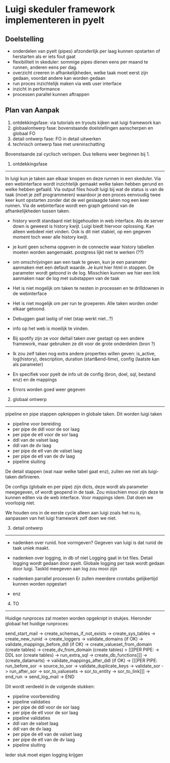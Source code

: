 



Luigi skeduler framework implementeren in pyelt
==============================================

Doelstelling
------------

  - onderdelen van pyelt (pipes) afzonderlijk per laag kunnen opstarten of herstarten als er iets fout gaat
  - flexibiliteit in skeduler: sommige pipes dienen eens per maand te runnen, anderen eens per dag.
  - overzicht creeren in afhankelijkheden, welke taak moet eerst zijn gedaan, voordat andere kan worden gedaan
  - run proces inzichtelijk maken via web user interface 
  - inzicht in performance
  - processen parallel kunnen aftrappen
  
Plan van Aanpak
--------------

1. ontdekkingsfase: via tutorials en tryouts kijken wat luigi framework kan
2. globaalontwerp fase: bovenstaande doelstellingen aanscherpen en globaal FO
3. detail ontwerp fase: FO in detail uitwerken
4. technisch ontwerp fase met ureninschatting

Bovenstaande zal cyclisch verlopen. Dus telkens weer beginnen bij 1.

1. ontdekkingsfase
----------------

In luigi kun je taken aan elkaar knopen en deze runnen in een skeduler. Via een webinterface wordt inzichtelijk gemaakt welke taken hebben gerund en welke hebben gefaald. Via output files houdt luigi bij wat de status is van de taak (moet je zelf programmeren) waardoor je een proces eenvoudig twee keer kunt opstarten zonder dat de wel geslaagde taken nog een keer runnen.
Via de webinterface wordt een graph getoond van de afhankelijkheden tussen taken.

 - history wordt standaard niet bijgehouden in web interface. Als de server down is geweest is history kwijt. Luigi biedt hiervoor oplossing. Kan alleen webdeel niet vinden. Ook is dit niet stabiel, op een gegeven moment toch weer alle history kwijt.

- je kunt geen schema opgeven in de connectie waar history tabellen moeten worden aangemaakt. postgress lijkt niet te werken (??)
 
 - om omschrijvingen aan een taak te geven, kun je een paramater aanmaken met een default waarde. Je kunt hier html in stoppen. De parameter wordt getoond in de log.
 Misschien kunnen we hier een link aanmaken naar de log met substappen van de taak 

- Het is niet mogelijk om taken te nesten in processen en te drilldownen in de webinterface

- Het is niet mogelijk om per run te groeperen. Alle taken worden onder elkaar getoond.

- Debuggen gaat lastig of niet (stap werkt niet...?)

- info op het web is moeilijk te vinden. 

- Bij spotify zijn ze voor deltail taken over gestapt op een andere framework, maar gebruiken ze dit voor de grote onderdelen (bron ?)

- Ik zou zelf taken nog extra andere properties willen geven: is_active, log(history), description, duration (start&end-time), config (laatste kan als parameter)

- En specifiek voor pyelt de info uit de config (bron, doel, sql, bestand enz) en de mappings  

- Errors worden goed weer gegeven



2. globaal ontwerp
----------------

pipeline en pipe stappen opknippen in globale taken. Dit worden luigi taken

- pipeline voor bereiding
- per pipe de ddl voor de sor laag
- per pipe de etl voor de sor laag
- ddl van de valset laag
- ddl van de dv laag
- per pipe de etl van de valset laag
- per pipe de etl van de dv laag
- pipeline sluiting


De detail stappen (wat naar welke tabel gaat enz), zullen we niet als luigi-taken definieren.

De configs (globale en per pipe) zijn dicts, deze wordt als parameter meegegeven, of wordt geopend in de taak. Zou misschien mooi zijn deze te kunnen editen via de web interface. Voor mappings idem. Dat doen we voorlopig niet.

We houden ons in de eerste cycle alleen aan luigi zoals het nu is, aanpassen van het luigi framework zelf doen we niet.

3. detail ontwerp
----------------


- nadenken over runid. hoe vormgeven?
Gegeven van luigi is dat runid de taak uniek maakt.


- nadenken over logging, in db of niet
Logging gaat in txt files. Detail logging wordt gedaan door pyelt. Globale logging per task wordt gedaan door luigi.
TaskId meegeven aan log zou mooi zijn

- nadenken parrallel processen
Er zullen meerdere crontabs gelijkertijd kunnen worden opgestart

- enz


4. TO
----

Huidige runproces zal moeten worden opgeknipt in stukjes. Hieronder globaal het huidige runproces:

send_start_mail -> create_schemas_if_not_exists -> create_sys_tables -> create_new_runid -> create_loggers -> validate_domains (if OK) -> validate_mappings_before_ddl (if OK) -> create_valueset_from_domain (create tables) -> create_dv_from_domain (create tables)  >
[[[PER PIPE: -> DDL sor (create tables) -> run_extra_sql -> create_db_functions]]]  ->
(create_datamarts) -> validate_mappings_after_ddl (if OK) ->
[[[PER PIPE: run_before_sor -> source_to_sor -> validate_duplicate_keys -> validate_sor -> run_after_sor ->
sor_to_valuesets -> sor_to_entity -> sor_to_link]]] ->
end_run -> send_log_mail -> END

Dit wordt verdeeld in de volgende stukken:

- pipeline voorbereiding
- pipeline validaties
- per pipe de ddl voor de sor laag
- per pipe de etl voor de sor laag
- pipeline validaties
- ddl van de valset laag
- ddl van de dv laag
- per pipe de etl van de valset laag
- per pipe de etl van de dv laag
- pipeline sluiting

Ieder stuk moet eigen logging krijgen


